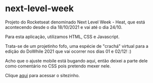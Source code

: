 # next-level-week

Projeto do Rocketseat denominado Next Level Week - Heat, que está acontecendo desde o dia 18/10/2021 e vai até o dia 24/10.

Para esta aplicação, utilizamos HTML, CSS e Javascript.

Trata-se de um projetinho fofo, uma espécie de "crachá" virtual para a edição do DoWhile 2021 que vai ocorrer nos dias 01 e 02/12! :)

Acho que o ajuste mobile está bugando aqui, então deixei a parte dele como comentário no CSS pois pretendo mexer nele.

Clique [aqui](https://danieomundo.github.io/next-level-week/) para acessar o sitezinho.


